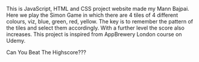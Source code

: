 This is JavaScript, HTML and CSS project website made my Mann Bajpai.
Here we play the Simon Game in which there are 4 tiles of 4 different colours,
viz, blue, green, red, yellow. The key is to remember the pattern of the tiles
and select them accordingly. With a further level the score also increases.
This project is inspired from AppBrewery London course on Udemy.


Can You Beat The Highscore??? 
